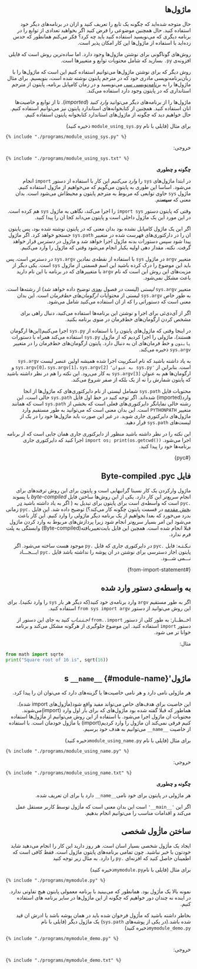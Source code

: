 <div dir=rtl>

## ماژول‌ها


حال متوجه شده‌اید که چگونه یک تابع را تعریف کنید و ازان در برنامه‌های دیگر خود استفاده کنید. حال همچنین موضوعی را فرض کنید اگر بخواهید تعدادی از توابع را در برنامه دیگری که می‌نویسید استفاده کنید باید چه کرد؟ فکر می‌کنم همانطور که حدس زده‌اید با استفاده از ماژول‌ها این کار امکان پذیر است.


روش‌های گوناگونی برای نوشتن ماژول‌ها وجود دارد. اما ساده‌ترین روش است که فایلی افزونه‌ی `py.` بسازید که شامل محتویات توابع و متغییرها است.

روش دیگر که برای نوشتن ماژول‌ها می‌توانیم استفاده کنیم این است که ماژول‌ها را با زبان‌برنامه‌نویسی مادری خود که در مترجم پایتون نوشته شده است، بنویسیم. برای مثال ماژول‌ها را به [برنامه‌نویسی سی](http://docs.python.org/3/extending/) می‌نویسید و در زمان کامپایل برنامه، پایتون از مترجم استانداری که در پایتون وجود دارد استفاده می‌کند.


ماژول‌ها را از برنامه‌های دیگر می‌توانید *وارد کنید* (*imported*). تا از توابع و خاصیت‌ها انان استفاده کنید. همچنین از کتابخوانه‌های استاندارد پایتون نیز می‌توانیم استفاده کنیم. حال خواهیم دید که چگونه از ماژول‌های استاندارد کتابخوانه‌ پایتون استفاده کنیم.


برای مثال (فایلی با نام `module_using_sys.py` ذخیره کنید)

<div dir=ltr>


<pre><code class="lang-python">{% include "./programs/module_using_sys.py" %}</code></pre>

<div dir=rtl>

خروجی:
<div dir=ltr>

<pre><code>{% include "./programs/module_using_sys.txt" %}</code></pre>

<div dir=rtl>


**چگونه و چطوری**

در ابتدا ماژول‌های `sys` را *وارد می‌کنیم* این کار با استفاده از دستور `import` انجام می‌شود. اساسا این طوری به پایتون می‌گویم که می‌خواهیم از ماژول استفاده کنیم. ماژول `sys` حاوی توابعی که مربوط به مترجم پایتون و محیط‌اش می‌شود است. بدان معنی که **سیس**تم.

وقتی که پایتون دستور `import sys` را اجرا می‌کند، نگاهی به ماژول `sys` هم کرده است. در این مورد این یک ماژول داخلی است و پایتون می‌داند کجا ان را پیدا کنید.

اگر این یک ماژول کامپایل نشده بود بدان معنی که در پایتون نوشته شده بود، پس پایتون ان را در دارکتوری‌های فهرست شده در متغییر `sys.path` جستجو خواهد کرد. اگر ماژول پیدا شود سپس دستورات بدنه ماژول اجرا خواهد شد و ماژول در *دسترس* قرار خواهد گرفت. نکته، مقدار دهی اولیه یکبار انجام می‌شود وقتی که ماژول را وارد می‌کنیم.

متغییر `argv` در ماژول `sys` با استفاده از نقطه‌ی نمادین `sys.argv` در دسترس است. پس باید این موضوع را درک کرده باشید این اسم قسمتی از ماژول `sys` است. یکی دیگر از مزیت‌های این روش این است که نام `argv` با متغییرهای که در برنامه با این نام دارید باعث مشکل نمی‌شود.

متغییر `sys.argv` *لیستی* (لیست در فصول [بعدی](./data_structures.md#data-structures) توضیح داده خواهد شد) از رشته‌ها است. به طور خاص `sys.argv` لیستی از محتوایات *ارگومان‌های خط‌فرمان* است. این بدان معنی است که دستوراتی را که از ان استفاده می‌کنید شامل می‌شود.

اگر از آی‌دی‌ئی برای اجرا و نوشتن این برنامه‌ها استفاده می‌کنید، دنبال راهی برای مشخص کردن ارگومان‌های خط‌فرمان در منوی برنامه بکنید.

در اینجا وقتی که ماژول‌های پایتون را با استفاده از `sys.py` اجرا می‌کنیم(این‌ها ارگومان هستند)، ماژولی را اجرا کردیم که از ماژول `sys.py` استفاده می‌کند همراه با دستورات `پایتون` و خط فرمان‌های ان به دنبال دارد. پایتون ارگومان‌های خط‌فرمان را در متغییر `sys.argv` ذخیره می‌کند.

به یاد داشته باشید که نام اسکریپت اجرا شده همیشه اولین عنصر لیست `sys.argv` است. بنابراین از `'sys.py به عنوان'` `sys.argv[0]`،  `sys.argv[1]`،  `sys.argv[2]` و ارگومان‌ها هم به عنوان `sys.argv[3]` به کار می‌رود. این نکته را هم در نظر داشته باشید که پایتون شمارش را نه از یک بلکه از صفر شروع می‌کند.

محتویات فایل `sys.path` شمامل لیستی از نام دایرکتوری‌های که ماژول‌ها از انجا وارد(imported) شده‌اند. اگر توجه کنید در خط اول فایل `sys.path` خالی است، این رشته خالی نمایانگر دایرکتوری‌های فعلی است که بخشی از `sys.path` است که همانند متغییر `PYTHONPATH` است. این بدان معنی است که می‌توانید به طور مستقیم وارد ماژول‌های دایرکتوری جاری شوید. در غیر این صورت باید ماژول‌ها خود را در یک از لیست‌های `sys.path` قرار دهید.

این نکته را در نظر داشته باشید منظور از دایرکتوری جاری همان جایی است که از برنامه اجرا می‌شود.  `import os; print(os.getcwd())` اجرا کنید که دایرکتوری جاری برنامه‌ها خود را پیدا کنید.

{#pyc}
## فایل  Byte-compiled .pyc 

ماژول وارکردن یک کار نسبتا گرانبهایی است و پایتون برای این روش ترفندهای برای انجام سریع‌تر این کار دارد. یکی از این روش‌ها ساختن فایل *byte-compiled* با پسوند `.pyc` است که واسطه‌ی است برای پایتون برای تبدیل به ( اگر به یاد داشته باشید  [در بخش مقدمه](./about_python.md#interpreted) در قسمت پایتون چگونه کار می‌کند؟) توضیح داده شد.
این فایل `.pyc` زمانی بدرد می‌خورد که بعدا بخواهیم از یک برنامه دیگر ماژولی را وارد کنیم. این کار باعث می‌شود این امر بسیار سریع‌تر انجام شود زیرا پردازش‌های مربوط به وارد کردن ماژول قبلا انجام شده است. همچین این فایل
بایت‌تغییریافته(Byte-compiled) وابستگی به پلت فرم ندارد.

نـکـتـه: فایل `.pyc` در دایرکتوری جاری که فایل `.py` موجود هست ساخته می‌شود. اگر پایتون اجاز دسترسی برای نوشتن در ان پوشه را نداشته باشد فایل `.pyc` ایـــجـــاد نـــمی شـــود.

{#from-import-statement}

## به واسطه‌ی دستور وارد شده

اگر به طور مستقیم `argv` وارد برنامه‌ی خود کنید(که دیگر هر بار `sys` را وارد نکنید). برای این روش می‌توانید از دستور `from sys import argv` استفاده کنید.

اخــطــار: به طور کلی از دستور `from..import` *اجـتـنـاب* کنید به جای این دستور از دستور `import` استفاده کنید. این موضوع جلوگیری از هرگونه مشکل می‌کند و برنامه خوانا تر می شود.

مثال:

<div dir=ltr>

```python
from math import sqrtе
print("Square root of 16 is", sqrt(16))
```

<div dir=rtl>

## ماژول's `__name__` {#module-name}

هر ماژولی نامی دارد و هر نامی خاصیت‌ها یا گزینه‌های دارد که می‌توان ان را پیدا کرد.

این خاصیت برای هدف‌های خاص می‌تواند مفید واقع شود(ماٰژول‌های import شده). هماطور که قبلا گفته شده بود ماژول‌های که برای بار اول وارد (import)می‌شوند. محتویات ان ماژول اجرا می‌شود.
با استفاده از این روش می‌توانیم از ماٰژول‌ها استفاده کنیم فرقی نمی‌کند ان ماژول را وارد کردیم(import) یا ماٰژول خودمان است.
با استفاده از خاصیت  `__name__` می‌توانیم به هدف خود برسیم.

برای مثال (فایلی با نام  `module_using_name.py`ذخیره کنید)
<div dir=ltr>

<pre><code class="lang-python">{% include "./programs/module_using_name.py" %}</code></pre>

<div dir=rtl>

خروجی:
<div dir=ltr>

<pre><code>{% include "./programs/module_using_name.txt" %}</code></pre>

<div dir=rtl>



**چگونه و چطوری**

هر ماژولی در پایتون برای خود نامی`__name__` دارد یا برای ان تعریف شده.

اگر این  `'__main__'` است این بدان معنی است که ماٰژول توسط کاربر مستقل عمل می‌کند و اقدامات مناسب را می‌توانیم انجام بدهیم.

## ساختن ماژٰول شخصی

ایجاد یک ماٰژول شخصی بسیار اسان است. هر روز دارید این کار را انجام می‌دهید شاید خودتون با خبر نباشید. چون تمامی برنامه‌های پایتون ماژول است. فقط کافی است که اطمینان حاصل کنید که افزنه‌ای `.py` را دارد.
به مثال زیر توجه کنید

برای مثال (فایلی با نام`mymodule.py`ذخیره کنید)
<div dir=ltr>

<pre><code class="lang-python">{% include "./programs/mymodule.py" %}</code></pre>

<div dir=rtl>
نمونه بالا یک ماٰژول بود. همانطور که می‌بینید با برنامه معمولی پایتون هیچ تفاوتی ندارد.
در اینده نه چندان دور خواهیم که چگونه از این ماٰژول‌ها در سایر برنامه های استفاده کنیم.

بخاطر داشته باشید که ماٰٰژول فرخوان شده باید در همان پوشه باشد یا ادرش ان قید شده باشد.(در یکی از پوشه‌های  `sys.path`)
یک ماژول دیگر (فایلی با نام `mymodule_demo.py`ذخیره کنید)

<div dir=ltr>
<pre><code class="lang-python">{% include "./programs/mymodule_demo.py" %}</code></pre>
<div dir=rtl>

خروجی:
<div dir=ltr>

<pre><code>{% include "./programs/mymodule_demo.txt" %}</code></pre>
<div dir=rtl>
